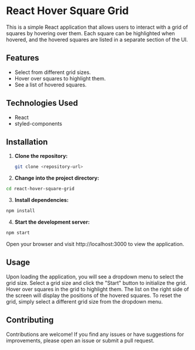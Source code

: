 # React Hover Square Grid

This is a simple React application that allows users to interact with a grid of squares by hovering over them. Each square can be highlighted when hovered, and the hovered squares are listed in a separate section of the UI.

## Features

- Select from different grid sizes.
- Hover over squares to highlight them.
- See a list of hovered squares.

## Technologies Used

- React
- styled-components

## Installation

1. **Clone the repository:**

   ```bash
   git clone <repository-url>
   ```

2. **Change into the project directory:**

```bash
cd react-hover-square-grid
```

3. **Install dependencies:**

```bash
npm install
```

4. **Start the development server:**

```bash
npm start
```

Open your browser and visit http://localhost:3000 to view the application.

## Usage

Upon loading the application, you will see a dropdown menu to select the grid size.
Select a grid size and click the "Start" button to initialize the grid.
Hover over squares in the grid to highlight them.
The list on the right side of the screen will display the positions of the hovered squares.
To reset the grid, simply select a different grid size from the dropdown menu.

## Contributing

Contributions are welcome! If you find any issues or have suggestions for improvements, please open an issue or submit a pull request.
